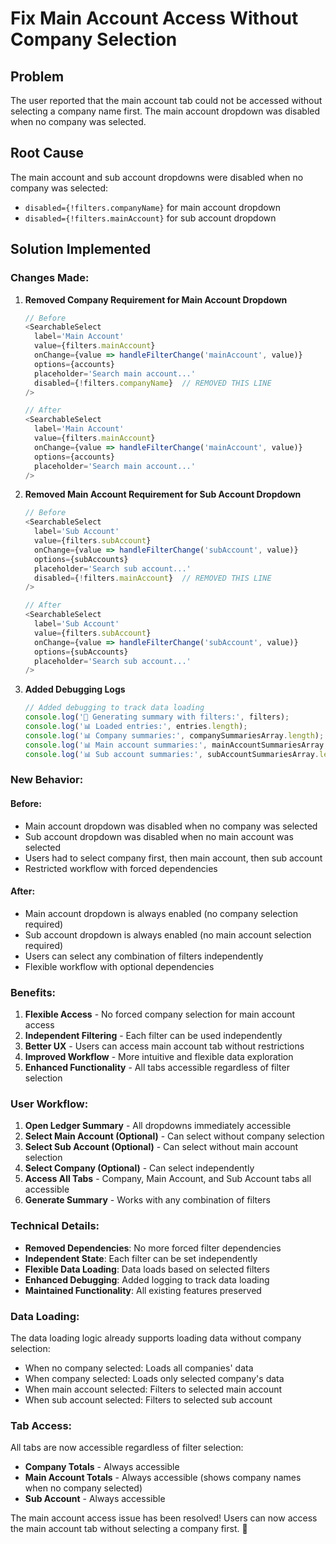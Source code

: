 # Fix Main Account Access Without Company Selection

## Problem
The user reported that the main account tab could not be accessed without selecting a company name first. The main account dropdown was disabled when no company was selected.

## Root Cause
The main account and sub account dropdowns were disabled when no company was selected:
- `disabled={!filters.companyName}` for main account dropdown
- `disabled={!filters.mainAccount}` for sub account dropdown

## Solution Implemented

### **Changes Made:**

1. **Removed Company Requirement for Main Account Dropdown**
   ```typescript
   // Before
   <SearchableSelect
     label='Main Account'
     value={filters.mainAccount}
     onChange={value => handleFilterChange('mainAccount', value)}
     options={accounts}
     placeholder='Search main account...'
     disabled={!filters.companyName}  // REMOVED THIS LINE
   />

   // After
   <SearchableSelect
     label='Main Account'
     value={filters.mainAccount}
     onChange={value => handleFilterChange('mainAccount', value)}
     options={accounts}
     placeholder='Search main account...'
   />
   ```

2. **Removed Main Account Requirement for Sub Account Dropdown**
   ```typescript
   // Before
   <SearchableSelect
     label='Sub Account'
     value={filters.subAccount}
     onChange={value => handleFilterChange('subAccount', value)}
     options={subAccounts}
     placeholder='Search sub account...'
     disabled={!filters.mainAccount}  // REMOVED THIS LINE
   />

   // After
   <SearchableSelect
     label='Sub Account'
     value={filters.subAccount}
     onChange={value => handleFilterChange('subAccount', value)}
     options={subAccounts}
     placeholder='Search sub account...'
   />
   ```

3. **Added Debugging Logs**
   ```typescript
   // Added debugging to track data loading
   console.log('🔄 Generating summary with filters:', filters);
   console.log('📊 Loaded entries:', entries.length);
   console.log('📊 Company summaries:', companySummariesArray.length);
   console.log('📊 Main account summaries:', mainAccountSummariesArray.length);
   console.log('📊 Sub account summaries:', subAccountSummariesArray.length);
   ```

### **New Behavior:**

#### **Before:**
- Main account dropdown was disabled when no company was selected
- Sub account dropdown was disabled when no main account was selected
- Users had to select company first, then main account, then sub account
- Restricted workflow with forced dependencies

#### **After:**
- Main account dropdown is always enabled (no company selection required)
- Sub account dropdown is always enabled (no main account selection required)
- Users can select any combination of filters independently
- Flexible workflow with optional dependencies

### **Benefits:**

1. **Flexible Access** - No forced company selection for main account access
2. **Independent Filtering** - Each filter can be used independently
3. **Better UX** - Users can access main account tab without restrictions
4. **Improved Workflow** - More intuitive and flexible data exploration
5. **Enhanced Functionality** - All tabs accessible regardless of filter selection

### **User Workflow:**

1. **Open Ledger Summary** - All dropdowns immediately accessible
2. **Select Main Account (Optional)** - Can select without company selection
3. **Select Sub Account (Optional)** - Can select without main account selection
4. **Select Company (Optional)** - Can select independently
5. **Access All Tabs** - Company, Main Account, and Sub Account tabs all accessible
6. **Generate Summary** - Works with any combination of filters

### **Technical Details:**

- **Removed Dependencies**: No more forced filter dependencies
- **Independent State**: Each filter can be set independently
- **Flexible Data Loading**: Data loads based on selected filters
- **Enhanced Debugging**: Added logging to track data loading
- **Maintained Functionality**: All existing features preserved

### **Data Loading:**

The data loading logic already supports loading data without company selection:
- When no company selected: Loads all companies' data
- When company selected: Loads only selected company's data
- When main account selected: Filters to selected main account
- When sub account selected: Filters to selected sub account

### **Tab Access:**

All tabs are now accessible regardless of filter selection:
- **Company Totals** - Always accessible
- **Main Account Totals** - Always accessible (shows company names when no company selected)
- **Sub Account** - Always accessible

The main account access issue has been resolved! Users can now access the main account tab without selecting a company first. 🎯




